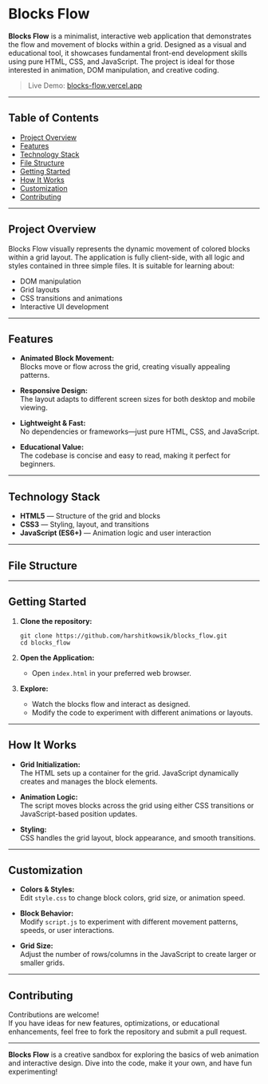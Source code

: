 # Blocks Flow

**Blocks Flow** is a minimalist, interactive web application that demonstrates the flow and movement of blocks within a grid. Designed as a visual and educational tool, it showcases fundamental front-end development skills using pure HTML, CSS, and JavaScript. The project is ideal for those interested in animation, DOM manipulation, and creative coding.

> Live Demo: [blocks-flow.vercel.app](https://blocks-flow.vercel.app)

---

## Table of Contents

- [Project Overview](#project-overview)
- [Features](#features)
- [Technology Stack](#technology-stack)
- [File Structure](#file-structure)
- [Getting Started](#getting-started)
- [How It Works](#how-it-works)
- [Customization](#customization)
- [Contributing](#contributing)

---

## Project Overview

Blocks Flow visually represents the dynamic movement of colored blocks within a grid layout. The application is fully client-side, with all logic and styles contained in three simple files. It is suitable for learning about:

- DOM manipulation
- Grid layouts
- CSS transitions and animations
- Interactive UI development

---

## Features

- **Animated Block Movement:**  
  Blocks move or flow across the grid, creating visually appealing patterns.

- **Responsive Design:**  
  The layout adapts to different screen sizes for both desktop and mobile viewing.

- **Lightweight & Fast:**  
  No dependencies or frameworks—just pure HTML, CSS, and JavaScript.

- **Educational Value:**  
  The codebase is concise and easy to read, making it perfect for beginners.

---

## Technology Stack

- **HTML5** — Structure of the grid and blocks
- **CSS3** — Styling, layout, and transitions
- **JavaScript (ES6+)** — Animation logic and user interaction

---

## File Structure


---

## Getting Started

1. **Clone the repository:**
    ```
    git clone https://github.com/harshitkowsik/blocks_flow.git
    cd blocks_flow
    ```

2. **Open the Application:**
    - Open `index.html` in your preferred web browser.

3. **Explore:**
    - Watch the blocks flow and interact as designed.
    - Modify the code to experiment with different animations or layouts.

---

## How It Works

- **Grid Initialization:**  
  The HTML sets up a container for the grid. JavaScript dynamically creates and manages the block elements.

- **Animation Logic:**  
  The script moves blocks across the grid using either CSS transitions or JavaScript-based position updates.

- **Styling:**  
  CSS handles the grid layout, block appearance, and smooth transitions.

---

## Customization

- **Colors & Styles:**  
  Edit `style.css` to change block colors, grid size, or animation speed.

- **Block Behavior:**  
  Modify `script.js` to experiment with different movement patterns, speeds, or user interactions.

- **Grid Size:**  
  Adjust the number of rows/columns in the JavaScript to create larger or smaller grids.

---

## Contributing

Contributions are welcome!  
If you have ideas for new features, optimizations, or educational enhancements, feel free to fork the repository and submit a pull request.

---

**Blocks Flow** is a creative sandbox for exploring the basics of web animation and interactive design. Dive into the code, make it your own, and have fun experimenting!
